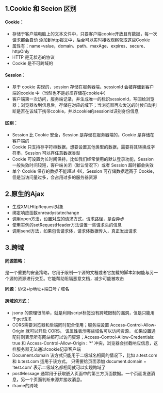 ## 1.Cookie 和 Seeion 区别
#### Cookie：
- 存储于客户端电脑上的文本文件中，只要客户端cookie开放且有数据，每一次请求都会自动 添加到http报文中，后台可以实时接收观察获取这些Cookie
- 属性有：name=value，domain、path、maxAge、expires、secure、httpOnly
- HTTP 是无状态的协议
- Cookie 是不可跨域的

#### Session：
- 基于 cookie 实现的，session 存储在服务器端，sessionId 会被存储到客户端的cookie 中（当然也不是必须存储在cookie中）
- 客户端第一次访问，服务端记录，并生成唯一的标识sessionId，写回给浏览器；浏览器收到信息后，存储在对应的域下；当浏览器再次发送的时候自动判断是否在该域下携带cookie，并以cookie的sessionId识别身份信息

#### 区别：
- Session 比 Cookie 安全，Session 是存储在服务器端的，Cookie 是存储在客户端的
- Cookie 只支持存字符串数据，想要设置其他类型的数据，需要将其转换成字符串，Session 可以存任意数据类型
- Cookie 可设置为长时间保持，比如我们经常使用的默认登录功能，Session 一般失效时间较短，客户端关闭（默认情况下）或者 Session 超时都会失效
- 单个 Cookie 保存的数据不能超过 4K，Session 可存储数据远高于 Cookie，但是当访问量过多，会占用过多的服务器资源


## 2.原生的Ajax
- 生成XMLHttpRequest对象
- 绑定响应函数onreadystatechange
- 调用open方法，设置对应的请求方式，请求路径，是否异步
- 使用实例的setRequestHeader方法设置一些请求头的信息
- 调用send方法，如果包含请求体，请求体数据传入，真正发出请求


## 3.跨域
#### 同源策略：
是一个重要的安全策略，它用于限制一个源的文档或者它加载的脚本如何能与另一个源的资源进行交互。它能帮助阻隔恶意文档，减少可能被攻击      

**同源**：协议+ip地址+端口号 / 域名 

#### 跨域的方式：
- jsonp 的原理很简单，就是利用script标签没有跨域限制的漏洞，但是只能用于get请求
- CORS需要浏览器和后端同时配合使用；服务端设置 Access-Control-Allow-Origin 就可以开启 CORS。 该属性表示哪些域名可以访问资源， 如果设置通配符则表示所有网站都可以访问资源；Access-Control-Allow-Credentials: true 和 Access-Control-Allow-Origin : ‘*’ 冲突，浏览器会拦截响应信息，这样服务器无法通过cookie记录客户端
- Document.domain 该方式只能用于二级域名相同的情况下，比如 a.test.com 和 b.test.com 适用于该方式。 只需要给页面添加 document.domain = 'test.com' 表示二级域名都相同就可以实现跨域了
- postMessage 通常用于获取嵌入页面中的第三方页面数据。一个页面发送消息，另一个页面判断来源并接收消息。
- iframe的跨域